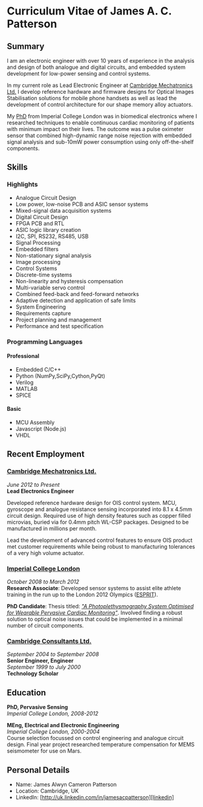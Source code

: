 # Curriculum Vitae of James A. C. Patterson

## Summary

I am an electronic engineer with over 10 years of experience in the analysis and design of both analogue and digital circuits, and embedded system development for low-power sensing and control systems.

In my current role as Lead Electronic Engineer at [Cambridge Mechatronics Ltd.][cml] I develop reference hardware and firmware designs for Optical Images Stabilisation solutions for mobile phone handsets as well as lead the development of control architecture for our shape memory alloy actuators.

My [PhD][thesis] from Imperial College London was in biomedical electronics where I researched techniques to enable continuous cardiac monitoring of patients with minimum impact on their lives. The outcome was a pulse oximeter sensor that combined high-dynamic range noise rejection with embedded signal analysis and sub-10mW power consumption using only off-the-shelf components.

[github]: http://github.com/jimurai "My github repositories"
[thesis]: http://bit.ly/10fROfH "My PhD Thesis"
[cml]: http://cambridgemechatronics.com/ "Cambridge Mechatronics"
[ccl]: http://www.cambridgeconsultants.com/ "Cambridge Consultants"
[icl]: http://www3.imperial.ac.uk/roboticsurgery/research/pervasivesensing "Hamlyn Centre"
[linkedin]: http://uk.linkedin.com/in/jamesacpatterson "LinkedIn"
[esprit]: http://vip.doc.ic.ac.uk/esprit/m827.html

## Skills 
### Highlights
* Analogue Circuit Design
 * Low power, low-noise PCB and ASIC sensor systems
 * Mixed-signal data acquisition systems
* Digital Circuit Design
 * FPGA PCB and RTL
 * ASIC logic library creation
 * I2C, SPI, RS232, RS485, USB
* Signal Processing
 * Embedded filters
 * Non-stationary signal analysis
 * Image processing
* Control Systems
 * Discrete-time systems
 * Non-linearity and hysteresis compensation
 * Multi-variable servo control
 * Combined feed-back and feed-forward networks
 * Adaptive detection and application of safe limits
* System Engineering
 * Requirements capture
 * Project planning and management
 * Performance and test specification

### Programming Languages
#### Professional
* Embedded C/C++
* Python (NumPy,SciPy,Cython,PyQt)
* Verilog
* MATLAB
* SPICE
#### Basic
* MCU Assembly
* Javascript (Node.js)
* VHDL

## Recent Employment

### [Cambridge Mechatronics Ltd.][cml]  
*June 2012 to Present*  
**Lead Electronics Engineer**

Developed reference hardware design for OIS control system. MCU, gyroscope and analogue resistance sensing incorporated into 8.1 x 4.5mm circuit design. Required use of high density features such as copper filled microvias, buried via for 0.4mm pitch WL-CSP packages. Designed to be manufactured in millions per month.

Lead the development of advanced control features to ensure OIS product met customer requirements while being robust to manufacturing tolerances of a very high volume actuator.

### [Imperial College London][icl]
*October 2008 to March 2012*  
**Research Associate**:
Developed sensor systems to assist elite athlete training in the run up to the London 2012 Olympics ([ESPRIT][esprit]).

**PhD Candidate**:
Thesis titled: [*"A Photoplethysmography System Optimised for Wearable Pervasive Cardiac Monitoring"*][thesis]. Involved finding a robust solution to optical noise issues that could be implemented in a minimal number of circuit components.

### [Cambridge Consultants Ltd.][ccl]
*September 2004 to September 2008*  
**Senior Engineer, Engineer**   
*September 1999 to July 2000*  
**Technology Scholar**  

## Education
**PhD, Pervasive Sensing**  
*Imperial College London, 2008-2012*  

 
**MEng, Electrical and Electronic Engineering**  
*Imperial College London, 2000-2004*  
Course selection focussed on control engineering and analogue circuit design. Final year project researched temperature compensation for MEMS seismometer for use on Mars.

## Personal Details

* Name: James Alwyn Cameron Patterson
* Location: Cambridge, UK
* LinkedIn: [http://uk.linkedin.com/in/jamesacpatterson][linkedin]


